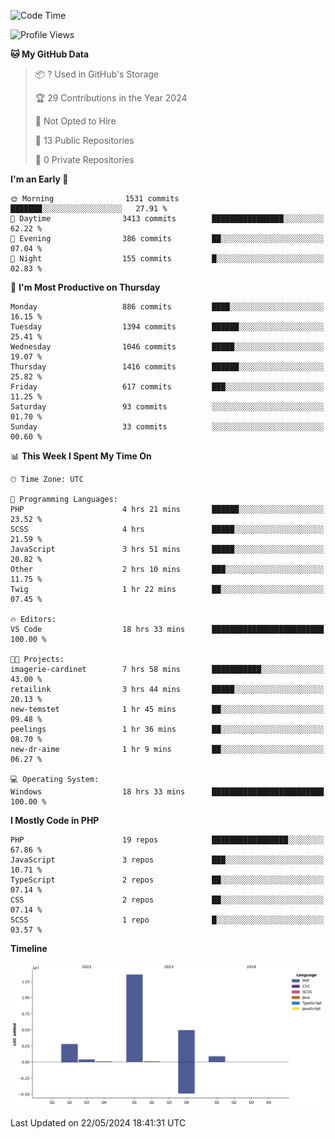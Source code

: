 <!--START_SECTION:waka-->
![Code Time](http://img.shields.io/badge/Code%20Time-1%2C704%20hrs%2047%20mins-blue)

![Profile Views](http://img.shields.io/badge/Profile%20Views-0-blue)

**🐱 My GitHub Data** 

> 📦 ? Used in GitHub's Storage 
 > 
> 🏆 29 Contributions in the Year 2024
 > 
> 🚫 Not Opted to Hire
 > 
> 📜 13 Public Repositories 
 > 
> 🔑 0 Private Repositories 
 > 
**I'm an Early 🐤** 

```text
🌞 Morning                1531 commits        ███████░░░░░░░░░░░░░░░░░░   27.91 % 
🌆 Daytime                3413 commits        ████████████████░░░░░░░░░   62.22 % 
🌃 Evening                386 commits         ██░░░░░░░░░░░░░░░░░░░░░░░   07.04 % 
🌙 Night                  155 commits         █░░░░░░░░░░░░░░░░░░░░░░░░   02.83 % 
```
📅 **I'm Most Productive on Thursday** 

```text
Monday                   886 commits         ████░░░░░░░░░░░░░░░░░░░░░   16.15 % 
Tuesday                  1394 commits        ██████░░░░░░░░░░░░░░░░░░░   25.41 % 
Wednesday                1046 commits        █████░░░░░░░░░░░░░░░░░░░░   19.07 % 
Thursday                 1416 commits        ██████░░░░░░░░░░░░░░░░░░░   25.82 % 
Friday                   617 commits         ███░░░░░░░░░░░░░░░░░░░░░░   11.25 % 
Saturday                 93 commits          ░░░░░░░░░░░░░░░░░░░░░░░░░   01.70 % 
Sunday                   33 commits          ░░░░░░░░░░░░░░░░░░░░░░░░░   00.60 % 
```


📊 **This Week I Spent My Time On** 

```text
🕑︎ Time Zone: UTC

💬 Programming Languages: 
PHP                      4 hrs 21 mins       ██████░░░░░░░░░░░░░░░░░░░   23.52 % 
SCSS                     4 hrs               █████░░░░░░░░░░░░░░░░░░░░   21.59 % 
JavaScript               3 hrs 51 mins       █████░░░░░░░░░░░░░░░░░░░░   20.82 % 
Other                    2 hrs 10 mins       ███░░░░░░░░░░░░░░░░░░░░░░   11.75 % 
Twig                     1 hr 22 mins        ██░░░░░░░░░░░░░░░░░░░░░░░   07.45 % 

🔥 Editors: 
VS Code                  18 hrs 33 mins      █████████████████████████   100.00 % 

🐱‍💻 Projects: 
imagerie-cardinet        7 hrs 58 mins       ███████████░░░░░░░░░░░░░░   43.00 % 
retailink                3 hrs 44 mins       █████░░░░░░░░░░░░░░░░░░░░   20.13 % 
new-temstet              1 hr 45 mins        ██░░░░░░░░░░░░░░░░░░░░░░░   09.48 % 
peelings                 1 hr 36 mins        ██░░░░░░░░░░░░░░░░░░░░░░░   08.70 % 
new-dr-aime              1 hr 9 mins         ██░░░░░░░░░░░░░░░░░░░░░░░   06.27 % 

💻 Operating System: 
Windows                  18 hrs 33 mins      █████████████████████████   100.00 % 
```

**I Mostly Code in PHP** 

```text
PHP                      19 repos            █████████████████░░░░░░░░   67.86 % 
JavaScript               3 repos             ███░░░░░░░░░░░░░░░░░░░░░░   10.71 % 
TypeScript               2 repos             ██░░░░░░░░░░░░░░░░░░░░░░░   07.14 % 
CSS                      2 repos             ██░░░░░░░░░░░░░░░░░░░░░░░   07.14 % 
SCSS                     1 repo              █░░░░░░░░░░░░░░░░░░░░░░░░   03.57 % 
```



**Timeline**

![Lines of Code chart](https://raw.githubusercontent.com/tahar-elgunaoui/tahar-elgunaoui/main/assets/bar_graph.png)


 Last Updated on 22/05/2024 18:41:31 UTC
<!--END_SECTION:waka-->
